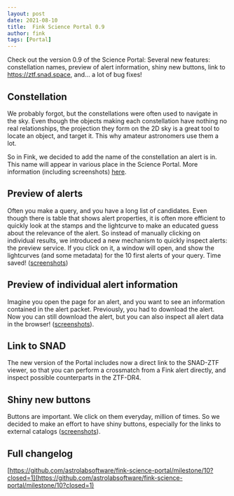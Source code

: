 ```yaml
---
layout: post
date: 2021-08-10
title:  Fink Science Portal 0.9
author: fink
tags: [Portal]
---
```


Check out the version 0.9 of the Science Portal: Several new features: constellation names, preview of alert information, shiny new buttons, link to https://ztf.snad.space, and... a lot of bug fixes!
<!--more-->

## Constellation

We probably forgot, but the constellations were often used to navigate in the sky. Even though the objects making each constellation have nothing no real relationships, the projection they form on the 2D sky is a great tool to locate an object, and target it. This why amateur astronomers use them a lot.

So in Fink, we decided to add the name of the constellation an alert is in. This name will appear in various place in the Science Portal. More information (including screenshots) [here](https://github.com/astrolabsoftware/fink-science-portal/pull/197).

## Preview of alerts

Often you make a query, and you have a long list of candidates. Even though there is table that shows alert properties, it is often more efficient to quickly look at the stamps and the lightcurve to make an educated guess about the relevance of the alert. So instead of manually clicking on individual results, we introduced a new mechanism to quickly inspect alerts: the preview service. If you click on it, a window will open, and show the lightcurves (and some metadata) for the 10 first alerts of your query. Time saved! ([screenshots](https://github.com/astrolabsoftware/fink-science-portal/pull/187))

## Preview of individual alert information

Imagine you open the page for an alert, and you want to see an information contained in the alert packet. Previously, you had to download the alert. Now you can still download the alert, but you can also inspect all alert data in the browser! ([screenshots](https://github.com/astrolabsoftware/fink-science-portal/pull/192)).

## Link to SNAD

The new version of the Portal includes now a direct link to the SNAD-ZTF viewer, so that you can perform a crossmatch from a Fink alert directly, and inspect possible counterparts in the ZTF-DR4.

## Shiny new buttons

Buttons are important. We click on them everyday, million of times. So we decided to make an effort to have shiny buttons, especially for the links to external catalogs ([screenshots](https://github.com/astrolabsoftware/fink-science-portal/pull/194)).

## Full changelog

[https://github.com/astrolabsoftware/fink-science-portal/milestone/10?closed=1](https://github.com/astrolabsoftware/fink-science-portal/milestone/10?closed=1)
